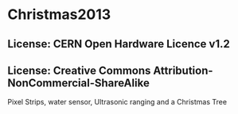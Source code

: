 # Christmas2013
## License: CERN Open Hardware Licence v1.2
## License: Creative Commons Attribution-NonCommercial-ShareAlike

Pixel Strips, water sensor, Ultrasonic ranging and a Christmas Tree

